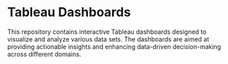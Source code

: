 
# Tableau Dashboards

This repository contains interactive Tableau dashboards designed to visualize and analyze various data sets. The dashboards are aimed at providing actionable insights and enhancing data-driven decision-making across different domains.
